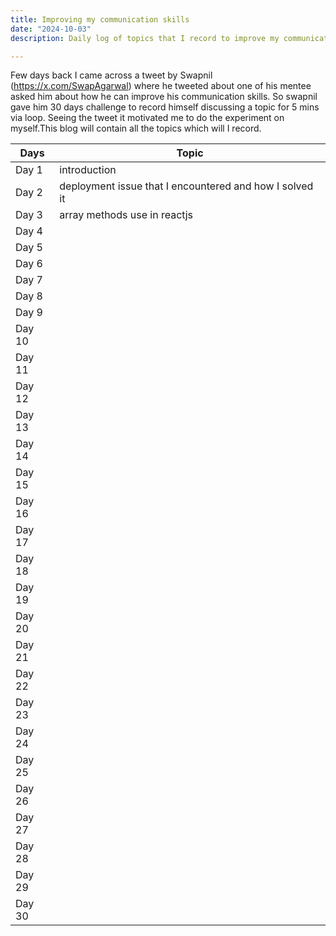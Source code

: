 ```yaml
---
title: Improving my communication skills
date: "2024-10-03"
description: Daily log of topics that I record to improve my communication skills.

---
```

Few days back I came across a tweet by Swapnil (https://x.com/SwapAgarwal) where he tweeted about one of his mentee asked him about how he can improve his communication skills. So swapnil gave him 30 days challenge to record himself discussing a topic for 5 mins via loop.
Seeing the tweet it motivated me to do the experiment on myself.This blog will contain all the topics which will I record.


| Days     | Topic     |
| ------------- | ------------- |
| Day 1 | introduction |
| Day 2 | deployment issue that I encountered and how I solved it |
| Day 3 | array methods use in reactjs |
| Day 4 |  |
| Day 5 |  |
| Day 6 |  |
| Day 7 |  |
| Day 8 |  |
| Day 9 |  |
| Day 10 |  |
| Day 11 |  |
| Day 12 |  |
| Day 13 |  |
| Day 14 |  |
| Day 15 |  |
| Day 16|  |
| Day 17 |  |
| Day 18 |  |
| Day 19 |  |
| Day 20 |  |
| Day 21 |  |
| Day 22|  |
| Day 23|  |
| Day 24 |  |
| Day 25 |  |
| Day 26 |  |
| Day 27 |  |
| Day 28 |  |
| Day 29 |  |
| Day 30 |  |
